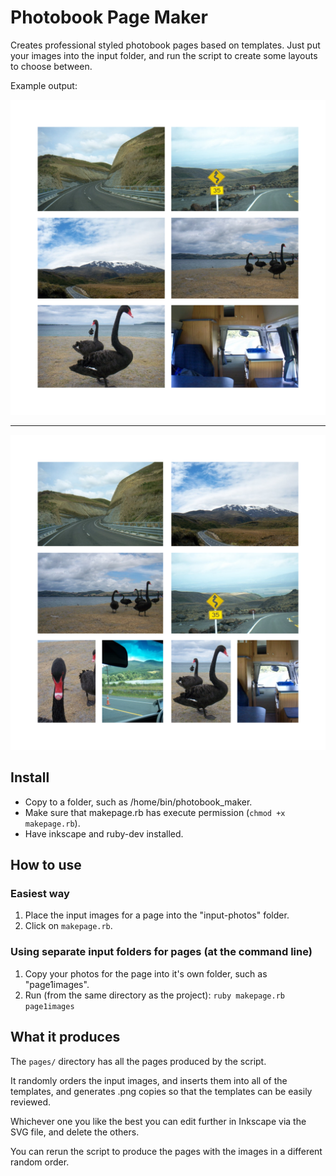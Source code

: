 # Photobook Page Maker
Creates professional styled photobook pages based on templates. Just put your images into the input folder, and run the script to create some layouts to choose between. 

Example output:

![Sample 1](pages/1_example_page/tempate1-6.svg.png) 

---

![Sample 2](pages/1_example_page/tempate3-8.svg.png) 

## Install
* Copy to a folder, such as /home/bin/photobook_maker.
* Make sure that makepage.rb has execute permission (`chmod +x makepage.rb`).
* Have inkscape and ruby-dev installed.

## How to use
### Easiest way
1. Place the input images for a page into the "input-photos" folder.
2. Click on `makepage.rb`.

### Using separate input folders for pages (at the command line)
1. Copy your photos for the page into it's own folder, such as "page1images".
2. Run (from the same directory as the project):
`ruby makepage.rb page1images`

## What it produces
The `pages/` directory has all the pages produced by the script.

It randomly orders the input images, and inserts them into all of the templates, and generates .png copies so that the templates can be easily reviewed.

Whichever one you like the best you can edit further in Inkscape via the SVG file, and delete the others.

You can rerun the script to produce the pages with the images in a different random order.